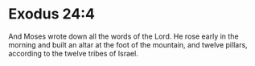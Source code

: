 # Exodus 24:4

And Moses wrote down all the words of the Lord. He rose early in the morning and built an altar at the foot of the mountain, and twelve pillars, according to the twelve tribes of Israel.
